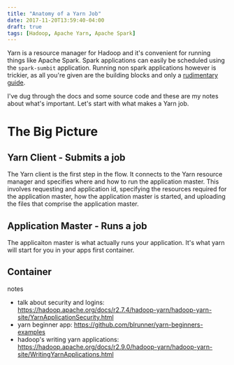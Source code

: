 ```yaml
---
title: "Anatomy of a Yarn Job"
date: 2017-11-20T13:59:40-04:00
draft: true
tags: [Hadoop, Apache Yarn, Apache Spark]
---
```


Yarn is a resource manager for Hadoop and it's convenient for running things like Apache Spark. Spark applications can easily be scheduled using the `spark-sumbit` application. Running non spark applications however is trickier, as all you're given are the building blocks and only a [rudimentary guide](https://hadoop.apache.org/docs/r2.7.3/hadoop-yarn/hadoop-yarn-site/WritingYarnApplications.html).

I've dug through the docs and some source code and these are my notes about what's important. Let's start with what makes a Yarn job.

# The Big Picture

## Yarn Client - Submits a job

The Yarn client is the first step in the flow. It connects to the Yarn resource manager and specifies where and how to run the application master. This involves requesting and application id, specifying the resources required for the application master, how the application master is started, and uploading the files that comprise the application master.

## Application Master - Runs a job

The applicaiton master is what actually runs your application. It's what yarn will start for you in your apps first container.

## Container


notes
- talk about security and logins: https://hadoop.apache.org/docs/r2.7.4/hadoop-yarn/hadoop-yarn-site/YarnApplicationSecurity.html
- yarn beginner app: https://github.com/blrunner/yarn-beginners-examples
- hadoop's writing yarn applications: https://hadoop.apache.org/docs/r2.9.0/hadoop-yarn/hadoop-yarn-site/WritingYarnApplications.html
